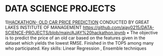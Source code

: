 # DATA SCIENCE PROJECTS

1)[HACKATHON- OLD CAR PRICE PREDICTION](https://github.com/ajay0215/DATA-SCIENCE-PROJECTS/blob/main/AJAY%20hackathon.ipynb) CONDUCTED BY GREAT LAKES INSTITUTE OF MANAGEMENT
https://github.com/ajay0215/DATA-SCIENCE-PROJECTS/blob/main/AJAY%20hackathon.ipynb
•	The objective is to predict the price of an old car based on the features given in the dataset which yields the lowest RMSE. Finished in the TOP5 among many who participated. Key skills: Linear Regression ,  Ensemble techniques 



